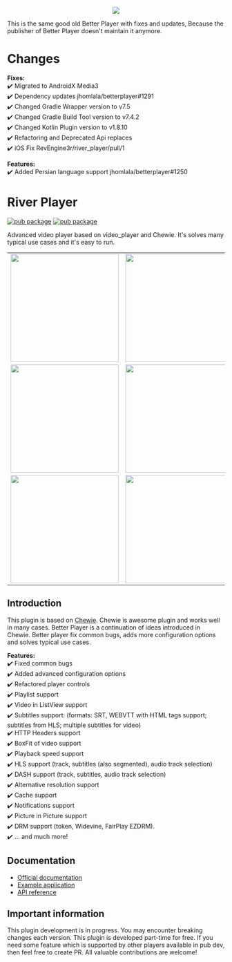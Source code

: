 <p align="center">
<img src="https://raw.githubusercontent.com/RevEngine3r/river_player/master/media/logo_result.webp">
</p>

This is the same good old Better Player with fixes and updates,
Because the publisher of Better Player doesn't maintain it anymore.

# Changes

**Fixes:**  
✔️ Migrated to AndroidX Media3  
✔️ Dependency updates jhomlala/betterplayer#1291  
✔️ Changed Gradle Wrapper version to v7.5  
✔️ Changed Gradle Build Tool version to v7.4.2  
✔️ Changed Kotlin Plugin version to v1.8.10  
✔️ Refactoring and Deprecated Api replaces  
✔️ iOS Fix RevEngine3r/river_player/pull/1  

**Features:**  
✔️ Added Persian language support jhomlala/betterplayer#1250

# River Player

[![pub package](https://img.shields.io/github/license/jhomlala/betterplayer.svg?style=flat)](https://github.com/RevEngine3r/river_player)
[![pub package](https://img.shields.io/badge/platform-flutter-blue.svg)](https://github.com/RevEngine3r/river_player)

Advanced video player based on video_player and Chewie. It's solves many typical use cases and it's
easy to run.

<table>
   <tr>
      <td>
         <img width="250px" src="https://raw.githubusercontent.com/RevEngine3r/river_player/master/media/1_result.webp">
      </td>
      <td>
         <img width="250px" src="https://raw.githubusercontent.com/RevEngine3r/river_player/master/media/2_result.webp">
      </td>
      <td>
         <img width="250px" src="https://raw.githubusercontent.com/RevEngine3r/river_player/master/media/3_result.webp">
      </td>
      <td>
         <img width="250px" src="https://raw.githubusercontent.com/RevEngine3r/river_player/master/media/4_result.webp">
      </td>
      <td>
         <img width="250px" src="https://raw.githubusercontent.com/RevEngine3r/river_player/master/media/5_result.webp">
      </td>
      <td>
         <img width="250px" src="https://raw.githubusercontent.com/RevEngine3r/river_player/master/media/6_result.webp">
      </td>
   </tr>
   <tr>
      <td>
         <img width="250px" src="https://raw.githubusercontent.com/RevEngine3r/river_player/master/media/7_result.webp">
      </td>
      <td>
         <img width="250px" src="https://raw.githubusercontent.com/RevEngine3r/river_player/master/media/8_result.webp">
      </td>
      <td>
         <img width="250px" src="https://raw.githubusercontent.com/RevEngine3r/river_player/master/media/9_result.webp">
      </td>
      <td>
         <img width="250px" src="https://raw.githubusercontent.com/RevEngine3r/river_player/master/media/10_result.webp">
      </td>
      <td>
         <img width="250px" src="https://raw.githubusercontent.com/RevEngine3r/river_player/master/media/11_result.webp">
      </td>
      <td>
         <img width="250px" src="https://raw.githubusercontent.com/RevEngine3r/river_player/master/media/12_result.webp">
      </td>
   </tr>
   <tr>
      <td>
         <img width="250px" src="https://raw.githubusercontent.com/RevEngine3r/river_player/master/media/13_result.webp">
      </td>
      <td>
         <img width="250px" src="https://raw.githubusercontent.com/RevEngine3r/river_player/master/media/14_result.webp">
      </td>
      <td>
         <img width="250px" src="https://raw.githubusercontent.com/RevEngine3r/river_player/master/media/15_result.webp">
      </td>
      <td>
         <img width="250px" src="https://raw.githubusercontent.com/RevEngine3r/river_player/master/media/16_result.webp">
      </td>
    </tr>	
</table>

## Introduction

This plugin is based on [Chewie](https://github.com/brianegan/chewie). Chewie is awesome plugin and
works well in many cases. Better Player is a continuation of ideas introduced in Chewie. Better
player fix common bugs, adds more configuration options and solves typical use cases.

**Features:**  
✔️ Fixed common bugs  
✔️ Added advanced configuration options  
✔️ Refactored player controls  
✔️ Playlist support  
✔️ Video in ListView support  
✔️ Subtitles support: (formats: SRT, WEBVTT with HTML tags support; subtitles from HLS; multiple
subtitles for video)  
✔️ HTTP Headers support  
✔️ BoxFit of video support  
✔️ Playback speed support  
✔️ HLS support (track, subtitles (also segmented), audio track selection)  
✔️ DASH support (track, subtitles, audio track selection)     
✔️ Alternative resolution support  
✔️ Cache support  
✔️ Notifications support  
✔️ Picture in Picture support     
✔️ DRM support (token, Widevine, FairPlay EZDRM).    
✔️ ... and much more!

## Documentation

* [Official documentation](https://jhomlala.github.io/betterplayer/)
* [Example application](https://github.com/RevEngine3r/river_player/tree/master/example)
* [API reference](https://pub.dev/documentation/better_player/latest/better_player/better_player-library.html)

## Important information

This plugin development is in progress. You may encounter breaking changes each version. This plugin
is developed part-time for free. If you need
some feature which is supported by other players available in pub dev, then feel free to create PR.
All valuable contributions are welcome!


